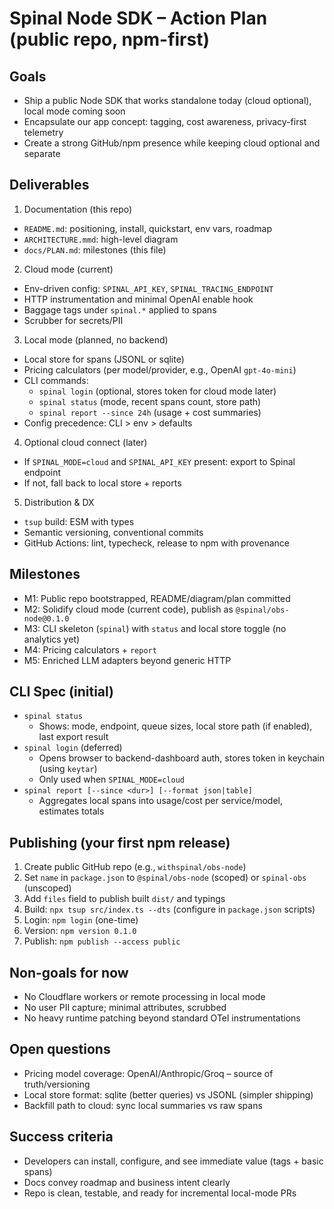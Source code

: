 # Spinal Node SDK – Action Plan (public repo, npm-first)

## Goals
- Ship a public Node SDK that works standalone today (cloud optional), local mode coming soon
- Encapsulate our app concept: tagging, cost awareness, privacy-first telemetry
- Create a strong GitHub/npm presence while keeping cloud optional and separate

## Deliverables
1) Documentation (this repo)
- `README.md`: positioning, install, quickstart, env vars, roadmap
- `ARCHITECTURE.mmd`: high-level diagram
- `docs/PLAN.md`: milestones (this file)

2) Cloud mode (current)
- Env-driven config: `SPINAL_API_KEY`, `SPINAL_TRACING_ENDPOINT`
- HTTP instrumentation and minimal OpenAI enable hook
- Baggage tags under `spinal.*` applied to spans
- Scrubber for secrets/PII

3) Local mode (planned, no backend)
- Local store for spans (JSONL or sqlite)
- Pricing calculators (per model/provider, e.g., OpenAI `gpt-4o-mini`)
- CLI commands:
  - `spinal login` (optional, stores token for cloud mode later)
  - `spinal status` (mode, recent spans count, store path)
  - `spinal report --since 24h` (usage + cost summaries)
- Config precedence: CLI > env > defaults

4) Optional cloud connect (later)
- If `SPINAL_MODE=cloud` and `SPINAL_API_KEY` present: export to Spinal endpoint
- If not, fall back to local store + reports

5) Distribution & DX
- `tsup` build: ESM with types
- Semantic versioning, conventional commits
- GitHub Actions: lint, typecheck, release to npm with provenance

## Milestones
- M1: Public repo bootstrapped, README/diagram/plan committed
- M2: Solidify cloud mode (current code), publish as `@spinal/obs-node@0.1.0`
- M3: CLI skeleton (`spinal`) with `status` and local store toggle (no analytics yet)
- M4: Pricing calculators + `report`
- M5: Enriched LLM adapters beyond generic HTTP

## CLI Spec (initial)
- `spinal status`
  - Shows: mode, endpoint, queue sizes, local store path (if enabled), last export result
- `spinal login` (deferred)
  - Opens browser to backend-dashboard auth, stores token in keychain (using `keytar`)
  - Only used when `SPINAL_MODE=cloud`
- `spinal report [--since <dur>] [--format json|table]`
  - Aggregates local spans into usage/cost per service/model, estimates totals

## Publishing (your first npm release)
1. Create public GitHub repo (e.g., `withspinal/obs-node`)
2. Set `name` in `package.json` to `@spinal/obs-node` (scoped) or `spinal-obs` (unscoped)
3. Add `files` field to publish built `dist/` and typings
4. Build: `npx tsup src/index.ts --dts` (configure in `package.json` scripts)
5. Login: `npm login` (one-time)
6. Version: `npm version 0.1.0`
7. Publish: `npm publish --access public`

## Non-goals for now
- No Cloudflare workers or remote processing in local mode
- No user PII capture; minimal attributes, scrubbed
- No heavy runtime patching beyond standard OTel instrumentations

## Open questions
- Pricing model coverage: OpenAI/Anthropic/Groq – source of truth/versioning
- Local store format: sqlite (better queries) vs JSONL (simpler shipping)
- Backfill path to cloud: sync local summaries vs raw spans

## Success criteria
- Developers can install, configure, and see immediate value (tags + basic spans)
- Docs convey roadmap and business intent clearly
- Repo is clean, testable, and ready for incremental local-mode PRs
